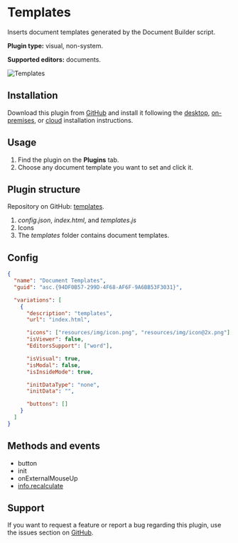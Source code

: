 # Templates

Inserts document templates generated by the Document Builder script.

**Plugin type:** visual, non-system.

**Supported editors:** documents.

![Templates](/assets/images/plugins/gifs/templates.gif)

## Installation

Download this plugin from [GitHub](https://github.com/ONLYOFFICE/sdkjs-plugins/tree/master/templates) and install it following the [desktop](../../tutorials/installing/onlyoffice-desktop-editors.md), [on-premises](../../tutorials/installing/onlyoffice-docs-on-premises.md), or [cloud](../../tutorials/installing/onlyoffice-cloud.md) installation instructions.

## Usage

1. Find the plugin on the **Plugins** tab.
2. Choose any document template you want to set and click it.

## Plugin structure

Repository on GitHub: [templates](https://github.com/ONLYOFFICE/sdkjs-plugins/tree/master/templates).

1. *config.json*, *index.html*, and *templates.js*
2. Icons
3. The *templates* folder contains document templates.

## Config

``` json
{
  "name": "Document Templates",
  "guid": "asc.{94DF0B57-299D-4F68-AF6F-9A6BB53F3031}",

  "variations": [
    {
      "description": "templates",
      "url": "index.html",

      "icons": ["resources/img/icon.png", "resources/img/icon@2x.png"],
      "isViewer": false,
      "EditorsSupport": ["word"],

      "isVisual": true,
      "isModal": false,
      "isInsideMode": true,

      "initDataType": "none",
      "initData": "",

      "buttons": []
    }
  ]
}
```

## Methods and events

- button
- init
- onExternalMouseUp
- [info.recalculate](../../interacting-with-editors/overview/how-to-call-commands.md#recalculate)

## Support

If you want to request a feature or report a bug regarding this plugin, use the issues section on [GitHub](https://github.com/ONLYOFFICE/sdkjs-plugins/issues).

